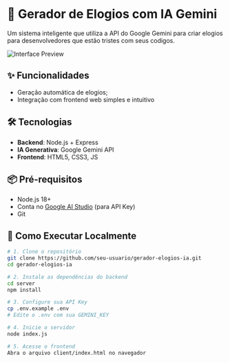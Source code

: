 # 🚀 Gerador de Elogios com IA Gemini

Um sistema inteligente que utiliza a API do Google Gemini para criar elogios para desenvolvedores que estão tristes com seus codigos.

![Interface Preview](https://via.placeholder.com/800x400?text=Preview+do+Gerador+de+Elogios)

## ✨ Funcionalidades

- Geração automática de elogios;
- Integração com frontend web simples e intuitivo

## 🛠️ Tecnologias

- **Backend**: Node.js + Express
- **IA Generativa**: Google Gemini API
- **Frontend**: HTML5, CSS3, JS

## 📦 Pré-requisitos

- Node.js 18+
- Conta no [Google AI Studio](https://aistudio.google.com/) (para API Key)
- Git

## 🚀 Como Executar Localmente

```bash
# 1. Clone o repositório
git clone https://github.com/seu-usuario/gerador-elogios-ia.git
cd gerador-elogios-ia

# 2. Instale as dependências do backend
cd server
npm install

# 3. Configure sua API Key
cp .env.example .env
# Edite o .env com sua GEMINI_KEY

# 4. Inicie o servidor
node index.js

# 5. Acesse o frontend
Abra o arquivo client/index.html no navegador
```